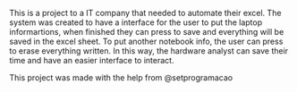 This is a project to a IT company that needed to automate their excel.
The system was created to have a interface for the user to put the laptop informartions, when finished they can press to save and everything will be saved in the excel sheet.
To put another notebook info, the user can press to erase everything written.
In this way, the hardware analyst can save their time and have an easier interface to interact.

This project was made with the help from @setprogramacao 

